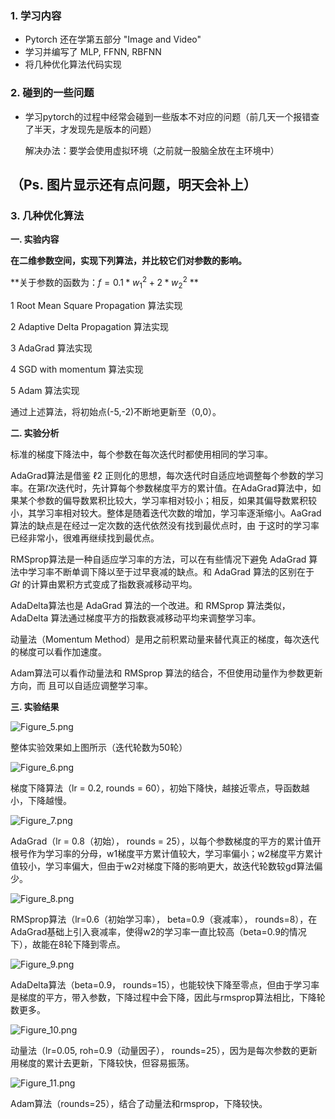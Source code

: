 ### 1. 学习内容

+ Pytorch 还在学第五部分 "Image and Video"
+ 学习并编写了 MLP, FFNN, RBFNN
+ 将几种优化算法代码实现

### 2. 碰到的一些问题

+ 学习pytorch的过程中经常会碰到一些版本不对应的问题（前几天一个报错查了半天，才发现先是版本的问题）

  解决办法：要学会使用虚拟环境（之前就一股脑全放在主环境中）

## （Ps. 图片显示还有点问题，明天会补上）

### 3. 几种优化算法

**一. 实验内容**

**在二维参数空间，实现下列算法，并比较它们对参数的影响。**

**关于参数的函数为：$f = 0.1*{w_{1}}^{2} + 2*{w_{2}}^{2}$  **

1 Root Mean Square Propagation 算法实现

2 Adaptive Delta Propagation 算法实现

3 AdaGrad 算法实现

4 SGD with momentum 算法实现

5 Adam 算法实现

通过上述算法，将初始点(-5,-2)不断地更新至（0,0）。

 

**二. 实验分析**

标准的梯度下降法中，每个参数在每次迭代时都使用相同的学习率。

AdaGrad算法是借鉴 ℓ2 正则化的思想，每次迭代时自适应地调整每个参数的学习率。在第𝑡次迭代时，先计算每个参数梯度平方的累计值。在AdaGrad算法中，如果某个参数的偏导数累积比较大，学习率相对较小；相反，如果其偏导数累积较小，其学习率相对较大。整体是随着迭代次数的增加，学习率逐渐缩小。AaGrad 算法的缺点是在经过一定次数的迭代依然没有找到最优点时，由 于这时的学习率已经非常小，很难再继续找到最优点。

RMSprop算法是一种自适应学习率的方法，可以在有些情况下避免 AdaGrad 算法中学习率不断单调下降以至于过早衰减的缺点。和 AdaGrad 算法的区别在于 𝐺𝑡 的计算由累积方式变成了指数衰减移动平均。

AdaDelta算法也是 AdaGrad 算法的一个改进。和 RMSprop 算法类似，AdaDelta 算法通过梯度平方的指数衰减移动平均来调整学习率。

动量法（Momentum Method）是用之前积累动量来替代真正的梯度，每次迭代的梯度可以看作加速度。

Adam算法可以看作动量法和 RMSprop 算法的结合，不但使用动量作为参数更新方向，而 且可以自适应调整学习率。

**三. 实验结果**

![Figure_5.png](https://github.com/yezzze/24-Machine-Learning-ZTF/blob/main/20230831/image/Figure_5.png?raw=true)

整体实验效果如上图所示（迭代轮数为50轮）

![Figure_6.png](https://github.com/yezzze/24-Machine-Learning-ZTF/blob/main/20230831/image/Figure_6.png?raw=true)

梯度下降算法（lr = 0.2, rounds = 60），初始下降快，越接近零点，导函数越小，下降越慢。

![Figure_7.png](https://github.com/yezzze/24-Machine-Learning-ZTF/blob/main/20230831/image/Figure_7.png?raw=true)

AdaGrad（lr = 0.8（初始）， rounds = 25），以每个参数梯度的平方的累计值开根号作为学习率的分母，w1梯度平方累计值较大，学习率偏小；w2梯度平方累计值较小，学习率偏大，但由于w2对梯度下降的影响更大，故迭代轮数较gd算法偏少。

![Figure_8.png](https://github.com/yezzze/24-Machine-Learning-ZTF/blob/main/20230831/image/Figure_8.png?raw=true)

RMSprop算法（lr=0.6（初始学习率）， beta=0.9（衰减率）， rounds=8），在AdaGrad基础上引入衰减率，使得w2的学习率一直比较高（beta=0.9的情况下），故能在8轮下降到零点。

![Figure_9.png](https://github.com/yezzze/24-Machine-Learning-ZTF/blob/main/20230831/image/Figure_9.png?raw=true)

AdaDelta算法（beta=0.9， rounds=15），也能较快下降至零点，但由于学习率是梯度的平方，带入参数，下降过程中会下降，因此与rmsprop算法相比，下降轮数更多。

![Figure_10.png](https://github.com/yezzze/24-Machine-Learning-ZTF/blob/main/20230831/image/Figure_10.png?raw=true)

动量法（lr=0.05, roh=0.9（动量因子）， rounds=25），因为是每次参数的更新用梯度的累计去更新，下降较快，但容易振荡。

![Figure_11.png](https://github.com/yezzze/24-Machine-Learning-ZTF/blob/main/20230831/image/Figure_11.png?raw=true)

Adam算法（rounds=25），结合了动量法和rmsprop，下降较快。
